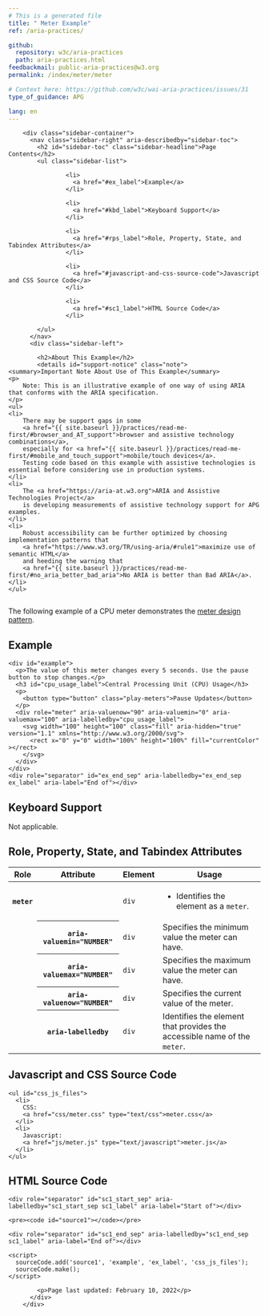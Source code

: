 ```yaml
---
# This is a generated file
title: " Meter Example"
ref: /aria-practices/

github:
  repository: w3c/aria-practices
  path: aria-practices.html
feedbackmail: public-aria-practices@w3.org
permalink: /index/meter/meter

# Context here: https://github.com/w3c/wai-aria-practices/issues/31
type_of_guidance: APG

lang: en
---
```

<link
  rel="stylesheet"
  href="https://use.fontawesome.com/releases/v5.1.0/css/all.css"
  integrity="sha384-lKuwvrZot6UHsBSfcMvOkWwlCMgc0TaWr+30HWe3a4ltaBwTZhyTEggF5tJv8tbt"
  crossorigin="anonymous"
/>

<script src="../js/examples.js" type="text/javascript"></script>
<script src="../js/highlight.pack.js"></script>
<script src="../js/app.js"></script>

<link rel="stylesheet" href="css/meter.css" />
<script src="js/meter.js" type="text/javascript"></script>


<link rel="stylesheet" href="{{ site.baseurl }}/assets/styles.css">
<!-- Code highlighting styles -->
<link rel="stylesheet" href="{{ site.baseurl }}/index/css/github.css">

<div>

        <div class="sidebar-container">
          <nav class="sidebar-right" aria-describedby="sidebar-toc">
            <h2 id="sidebar-toc" class="sidebar-headline">Page Contents</h2>
            <ul class="sidebar-list">
              
                    <li>
                      <a href="#ex_label">Example</a>
                    </li>
                   
                    <li>
                      <a href="#kbd_label">Keyboard Support</a>
                    </li>
                   
                    <li>
                      <a href="#rps_label">Role, Property, State, and Tabindex Attributes</a>
                    </li>
                   
                    <li>
                      <a href="#javascript-and-css-source-code">Javascript and CSS Source Code</a>
                    </li>
                   
                    <li>
                      <a href="#sc1_label">HTML Source Code</a>
                    </li>
                  
            </ul>
          </nav>
          <div class="sidebar-left">
            
            <h2>About This Example</h2>
            <details id="support-notice" class="note">
    <summary>Important Note About Use of This Example</summary>
    <p>
        Note: This is an illustrative example of one way of using ARIA that conforms with the ARIA specification.
    </p>
    <ul>
    <li>
        There may be support gaps in some
        <a href="{{ site.baseurl }}/practices/read-me-first/#browser_and_AT_support">browser and assistive technology combinations</a>,
        especially for <a href="{{ site.baseurl }}/practices/read-me-first/#mobile_and_touch_support">mobile/touch devices</a>.
        Testing code based on this example with assistive technologies is essential before considering use in production systems.
    </li>
    <li>
        The <a href="https://aria-at.w3.org">ARIA and Assistive Technologies Project</a>
        is developing measurements of assistive technology support for APG examples.
    </li>
    <li>
        Robust accessibility can be further optimized by choosing implementation patterns that
        <a href="https://www.w3.org/TR/using-aria/#rule1">maximize use of semantic HTML</a>
        and heeding the warning that
        <a href="{{ site.baseurl }}/practices/read-me-first/#no_aria_better_bad_aria">No ARIA is better than Bad ARIA</a>.
    </li>
    </ul>
</details>
          <img alt=""
        src="{{ site.baseurl }}/assets/img/meter.svg"
        class="example-page-example-icon"
      >

<div>
  
  <p>The following example of a CPU meter demonstrates the <a href="{{ site.baseurl }}/patterns/meter/">meter design pattern</a>.</p>

  <section>
    <div class="example-header">
      <h2 id="ex_label" tabindex="-1">Example</h2>
    </div>
    <div role="separator" id="ex_start_sep" aria-labelledby="ex_start_sep ex_label" aria-label="Start of"></div>

    <div id="example">
      <p>The value of this meter changes every 5 seconds. Use the pause button to stop changes.</p>
      <h3 id="cpu_usage_label">Central Processing Unit (CPU) Usage</h3>
      <p>
        <button type="button" class="play-meters">Pause Updates</button>
      </p>
      <div role="meter" aria-valuenow="90" aria-valuemin="0" aria-valuemax="100" aria-labelledby="cpu_usage_label">
        <svg width="100" height="100" class="fill" aria-hidden="true" version="1.1" xmlns="http://www.w3.org/2000/svg">
          <rect x="0" y="0" width="100%" height="100%" fill="currentColor" ></rect>
        </svg>
      </div>
    </div>
    <div role="separator" id="ex_end_sep" aria-labelledby="ex_end_sep ex_label" aria-label="End of"></div>
  </section>
  <section>
    <h2 id="kbd_label" tabindex="-1">Keyboard Support</h2>
    <p>Not applicable.</p>
  </section>

  <section>
    <h2 id="rps_label" tabindex="-1">Role, Property, State, and Tabindex Attributes</h2>
    <div class="table-wrap"><table aria-labelledby="rps_label" class="data attributes">
      <thead>
        <tr>
          <th scope="col">Role</th>
          <th scope="col">Attribute</th>
          <th scope="col">Element</th>
          <th scope="col">Usage</th>
        </tr>
      </thead>
      <tbody>
        <tr data-test-id="meter-role">
          <th scope="row"><code>meter</code></th>
          <td></td>
          <td>
            <code>div</code>
          </td>
          <td>
            <ul>
              <li>Identifies the element as a <code>meter</code>.</li>
            </ul>
          </td>
        </tr>
        <tr data-test-id="meter-aria-valuemin">
          <td></td>
          <th scope="row"><code>aria-valuemin="NUMBER"</code></th>
          <td><code>div</code></td>
          <td>Specifies the minimum value the meter can have.</td>
        </tr>
        <tr data-test-id="meter-aria-valuemax">
          <td></td>
          <th scope="row"><code>aria-valuemax="NUMBER"</code></th>
          <td><code>div</code></td>
          <td>Specifies the maximum value the meter can have.</td>
        </tr>
        <tr data-test-id="meter-aria-valuenow">
          <td></td>
          <th scope="row"><code>aria-valuenow="NUMBER"</code></th>
          <td><code>div</code></td>
          <td>Specifies the current value of the meter.</td>
        </tr>
        <tr data-test-id="meter-aria-labelledby">
          <td></td>
          <th scope="row"><code>aria-labelledby</code></th>
          <td><code>div</code></td>
          <td>Identifies the element that provides the accessible name of the <code>meter</code>.</td>
        </tr>
      </tbody>
    </table></div>
  </section>

  <section>
    <h2 tabindex="-1" id="javascript-and-css-source-code">Javascript and CSS Source Code</h2>

    <ul id="css_js_files">
      <li>
        CSS:
        <a href="css/meter.css" type="text/css">meter.css</a>
      </li>
      <li>
        Javascript:
        <a href="js/meter.js" type="text/javascript">meter.js</a>
      </li>
    </ul>
  </section>

  <section>
    <h2 id="sc1_label" tabindex="-1">HTML Source Code</h2>

    <div role="separator" id="sc1_start_sep" aria-labelledby="sc1_start_sep sc1_label" aria-label="Start of"></div>

    <pre><code id="source1"></code></pre>

    <div role="separator" id="sc1_end_sep" aria-labelledby="sc1_end_sep sc1_label" aria-label="End of"></div>

    <script>
      sourceCode.add('source1', 'example', 'ex_label', 'css_js_files');
      sourceCode.make();
    </script>
  </section>
</div>

  

            <p>Page last updated: February 10, 2022</p>
          </div>
        </div>
      
</div>
<script>
  var SkipToConfig = {
    settings: {
      skipTo: {
        displayOption: 'popup',
        attachElement: '#site-header',
        colorTheme: 'aria'
      }
    }
  };
</script>
<script src="{{ site.baseurl }}/assets/skipto.min.js"></script>
